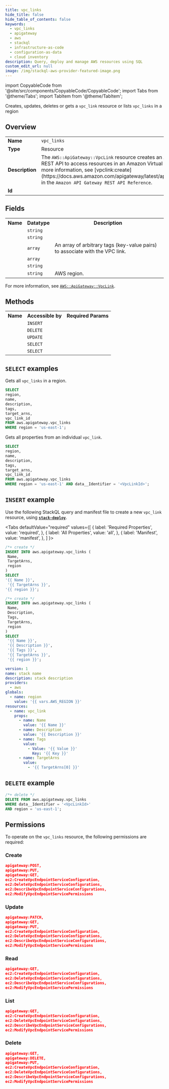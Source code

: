 ```yaml
---
title: vpc_links
hide_title: false
hide_table_of_contents: false
keywords:
  - vpc_links
  - apigateway
  - aws
  - stackql
  - infrastructure-as-code
  - configuration-as-data
  - cloud inventory
description: Query, deploy and manage AWS resources using SQL
custom_edit_url: null
image: /img/stackql-aws-provider-featured-image.png
---
```


import CopyableCode from '@site/src/components/CopyableCode/CopyableCode';
import Tabs from '@theme/Tabs';
import TabItem from '@theme/TabItem';

Creates, updates, deletes or gets a <code>vpc_link</code> resource or lists <code>vpc_links</code> in a region

## Overview
<table>
<tbody>
<tr><td><b>Name</b></td><td><code>vpc_links</code></td></tr>
<tr><td><b>Type</b></td><td>Resource</td></tr>
<tr><td><b>Description</b></td><td>The <code>AWS::ApiGateway::VpcLink</code> resource creates an API Gateway VPC link for a REST API to access resources in an Amazon Virtual Private Cloud (VPC). For more information, see &#91;vpclink:create&#93;(https://docs.aws.amazon.com/apigateway/latest/api/API_CreateVpcLink.html) in the <code>Amazon API Gateway REST API Reference</code>.</td></tr>
<tr><td><b>Id</b></td><td><CopyableCode code="aws.apigateway.vpc_links" /></td></tr>
</tbody>
</table>

## Fields
<table>
<tbody>
<tr><th>Name</th><th>Datatype</th><th>Description</th></tr><tr><td><CopyableCode code="name" /></td><td><code>string</code></td><td></td></tr>
<tr><td><CopyableCode code="description" /></td><td><code>string</code></td><td></td></tr>
<tr><td><CopyableCode code="tags" /></td><td><code>array</code></td><td>An array of arbitrary tags (key-value pairs) to associate with the VPC link.</td></tr>
<tr><td><CopyableCode code="target_arns" /></td><td><code>array</code></td><td></td></tr>
<tr><td><CopyableCode code="vpc_link_id" /></td><td><code>string</code></td><td></td></tr>
<tr><td><CopyableCode code="region" /></td><td><code>string</code></td><td>AWS region.</td></tr>
</tbody>
</table>

For more information, see <a href="https://docs.aws.amazon.com/AWSCloudFormation/latest/UserGuide/aws-resource-apigateway-vpclink.html"><code>AWS::ApiGateway::VpcLink</code></a>.

## Methods

<table>
<tbody>
  <tr>
    <th>Name</th>
    <th>Accessible by</th>
    <th>Required Params</th>
  </tr>
  <tr>
    <td><CopyableCode code="create_resource" /></td>
    <td><code>INSERT</code></td>
    <td><CopyableCode code="Name, TargetArns, region" /></td>
  </tr>
  <tr>
    <td><CopyableCode code="delete_resource" /></td>
    <td><code>DELETE</code></td>
    <td><CopyableCode code="data__Identifier, region" /></td>
  </tr>
  <tr>
    <td><CopyableCode code="update_resource" /></td>
    <td><code>UPDATE</code></td>
    <td><CopyableCode code="data__Identifier, data__PatchDocument, region" /></td>
  </tr>
  <tr>
    <td><CopyableCode code="list_resources" /></td>
    <td><code>SELECT</code></td>
    <td><CopyableCode code="region" /></td>
  </tr>
  <tr>
    <td><CopyableCode code="get_resource" /></td>
    <td><code>SELECT</code></td>
    <td><CopyableCode code="data__Identifier, region" /></td>
  </tr>
</tbody>
</table>

## `SELECT` examples
Gets all <code>vpc_links</code> in a region.
```sql
SELECT
region,
name,
description,
tags,
target_arns,
vpc_link_id
FROM aws.apigateway.vpc_links
WHERE region = 'us-east-1';
```
Gets all properties from an individual <code>vpc_link</code>.
```sql
SELECT
region,
name,
description,
tags,
target_arns,
vpc_link_id
FROM aws.apigateway.vpc_links
WHERE region = 'us-east-1' AND data__Identifier = '<VpcLinkId>';
```

## `INSERT` example

Use the following StackQL query and manifest file to create a new <code>vpc_link</code> resource, using [__`stack-deploy`__](https://pypi.org/project/stack-deploy/).

<Tabs
    defaultValue="required"
    values={[
      { label: 'Required Properties', value: 'required', },
      { label: 'All Properties', value: 'all', },
      { label: 'Manifest', value: 'manifest', },
    ]
}>
<TabItem value="required">

```sql
/*+ create */
INSERT INTO aws.apigateway.vpc_links (
 Name,
 TargetArns,
 region
)
SELECT 
'{{ Name }}',
 '{{ TargetArns }}',
'{{ region }}';
```
</TabItem>
<TabItem value="all">

```sql
/*+ create */
INSERT INTO aws.apigateway.vpc_links (
 Name,
 Description,
 Tags,
 TargetArns,
 region
)
SELECT 
 '{{ Name }}',
 '{{ Description }}',
 '{{ Tags }}',
 '{{ TargetArns }}',
 '{{ region }}';
```
</TabItem>
<TabItem value="manifest">

```yaml
version: 1
name: stack name
description: stack description
providers:
  - aws
globals:
  - name: region
    value: '{{ vars.AWS_REGION }}'
resources:
  - name: vpc_link
    props:
      - name: Name
        value: '{{ Name }}'
      - name: Description
        value: '{{ Description }}'
      - name: Tags
        value:
          - Value: '{{ Value }}'
            Key: '{{ Key }}'
      - name: TargetArns
        value:
          - '{{ TargetArns[0] }}'

```
</TabItem>
</Tabs>

## `DELETE` example

```sql
/*+ delete */
DELETE FROM aws.apigateway.vpc_links
WHERE data__Identifier = '<VpcLinkId>'
AND region = 'us-east-1';
```

## Permissions

To operate on the <code>vpc_links</code> resource, the following permissions are required:

### Create
```json
apigateway:POST,
apigateway:PUT,
apigateway:GET,
ec2:CreateVpcEndpointServiceConfiguration,
ec2:DeleteVpcEndpointServiceConfigurations,
ec2:DescribeVpcEndpointServiceConfigurations,
ec2:ModifyVpcEndpointServicePermissions
```

### Update
```json
apigateway:PATCH,
apigateway:GET,
apigateway:PUT,
ec2:CreateVpcEndpointServiceConfiguration,
ec2:DeleteVpcEndpointServiceConfigurations,
ec2:DescribeVpcEndpointServiceConfigurations,
ec2:ModifyVpcEndpointServicePermissions
```

### Read
```json
apigateway:GET,
ec2:CreateVpcEndpointServiceConfiguration,
ec2:DeleteVpcEndpointServiceConfigurations,
ec2:DescribeVpcEndpointServiceConfigurations,
ec2:ModifyVpcEndpointServicePermissions
```

### List
```json
apigateway:GET,
ec2:CreateVpcEndpointServiceConfiguration,
ec2:DeleteVpcEndpointServiceConfigurations,
ec2:DescribeVpcEndpointServiceConfigurations,
ec2:ModifyVpcEndpointServicePermissions
```

### Delete
```json
apigateway:GET,
apigateway:DELETE,
apigateway:PUT,
ec2:CreateVpcEndpointServiceConfiguration,
ec2:DeleteVpcEndpointServiceConfigurations,
ec2:DescribeVpcEndpointServiceConfigurations,
ec2:ModifyVpcEndpointServicePermissions
```
